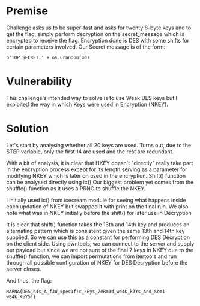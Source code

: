 # Premise

Challenge asks us to be super-fast and asks for twenty 8-byte keys and to get the flag, simply perform decryption on the secret_message which is encrypted to receive the flag. Encryption done is DES with some shifts for certain parameters involved. Our Secret message is of the form:

```b'TOP_SECRET:' + os.urandom(40)```

# Vulnerability

This challenge's intended way to solve is to use Weak DES keys but I exploited the way in which Keys were used in Encryption (NKEY).

# Solution
Let's start by analysing whether all 20 keys are used. Turns out, due to the STEP variable, only the first 14 are used and the rest are redundant.

With a bit of analysis, it is clear that HKEY doesn't "directly" really take part in the encryption process except for its length serving as a parameter for modifying NKEY which is later on used in the encryption.
Shift() function can be analysed directly using ic() 
Our biggest problem yet comes from the shuffle() function as it uses a PRNG to shuffle the NKEY.

I initially used ic() from icecream module for seeing what happens inside each updation of NKEY but swapped it with print on the final run. We also note what was in NKEY initially before the shift() for later use in Decryption

It is clear that shift() function takes the 13th and 14th key and produces an alternating pattern which is consistent given the same 13th and 14th key supplied. So we can use this as a constant for performing DES Decryption on the client side.
Using pwntools, we can connect to the server and supply our payload but since we are not sure of the final 7 keys in NKEY due to the shuffle() function, we can import permutations from itertools and run through all possible configuration of NKEY for DES Decryption before the server closes.

And thus, the flag:

```MAPNA{DES_h4s_A_f3W_5pec1f!c_kEys_7eRm3d_we4K_k3Ys_And_Sem1-wE4k_KeY5!}```
  
